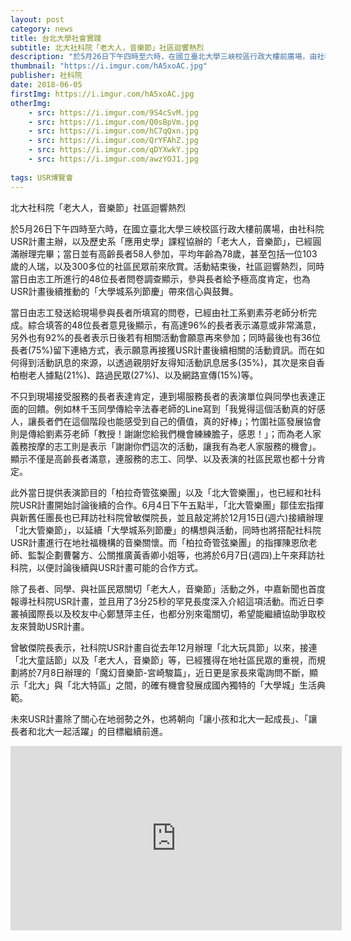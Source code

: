 ```yaml
---
layout: post
category: news
title: 台北大學社會實踐
subtitle: 北大社科院「老大人，音樂節」社區迴響熱烈
description: "於5月26日下午四時至六時，在國立臺北大學三峽校區行政大樓前廣場，由社科院USR計畫主辦，以及歷史系「應用史學」課程協辦的「老大人，音樂節」..."
thumbnail: "https://i.imgur.com/hA5xoAC.jpg"
publisher: 社科院
date: 2018-06-05
firstImg: https://i.imgur.com/hA5xoAC.jpg
otherImg:
    - src: https://i.imgur.com/9S4cSvM.jpg
    - src: https://i.imgur.com/Q0sBpVm.jpg
    - src: https://i.imgur.com/hC7qQxn.jpg
    - src: https://i.imgur.com/QrYFAhZ.jpg
    - src: https://i.imgur.com/qDYXwkY.jpg
    - src: https://i.imgur.com/awzYOJ1.jpg
    
tags: USR博覽會
---
```


北大社科院「老大人，音樂節」社區迴響熱烈

於5月26日下午四時至六時，在國立臺北大學三峽校區行政大樓前廣場，由社科院USR計畫主辦，以及歷史系「應用史學」課程協辦的「老大人，音樂節」，已經圓滿辦理完畢；當日並有高齡長者58人參加，平均年齡為78歲，甚至包括一位103歲的人瑞，以及300多位的社區民眾前來欣賞。活動結束後，社區迴響熱烈，同時當日由志工所進行的48位長者問卷調查顯示，參與長者給予極高度肯定，也為USR計畫後續推動的「大學城系列節慶」帶來信心與鼓舞。

當日由志工發送給現場參與長者所填寫的問卷，已經由社工系劉素芬老師分析完成。綜合填答的48位長者意見後顯示，有高達96%的長者表示滿意或非常滿意，另外也有92%的長者表示日後若有相關活動會願意再來參加；同時最後也有36位長者(75%)留下連絡方式，表示願意再接獲USR計畫後續相關的活動資訊。而在如何得到活動訊息的來源，以透過親朋好友得知活動訊息居多(35%)，其次是來自香柏樹老人據點(21%)、路過民眾(27%)、以及網路宣傳(15%)等。

不只到現場接受服務的長者表達肯定，連到場服務長者的表演單位與同學也表達正面的回饋。例如林千玉同學傳給辛法春老師的Line寫到「我覺得這個活動真的好感人，讓長者們在這個階段也能感受到自己的價值，真的好棒」；竹圍社區發展協會則是傳給劉素芬老師「教授！謝謝您給我們機會練練膽子，感恩！」；而為老人家義務按摩的志工則是表示「謝謝你們這次的活動，讓我有為老人家服務的機會」。顯示不僅是高齡長者滿意，連服務的志工、同學、以及表演的社區民眾也都十分肯定。

此外當日提供表演節目的「柏拉奇管弦樂團」以及「北大管樂團」，也已經和社科院USR計畫開始討論後續的合作。6月4日下午五點半，「北大管樂團」鄒佳宏指揮與新舊任團長也已拜訪社科院曾敏傑院長，並且敲定將於12月15日(週六)接續辦理「北大管樂節」，以延續「大學城系列節慶」的構想與活動，同時也將搭配社科院USR計畫進行在地社福機構的音樂關懷。而「柏拉奇管弦樂團」的指揮陳恩欣老師、監製企劃曹馨方、公關推廣黃香卿小姐等，也將於6月7日(週四)上午來拜訪社科院，以便討論後續與USR計畫可能的合作方式。

除了長者、同學、與社區民眾關切「老大人，音樂節」活動之外，中嘉新聞也首度報導社科院USR計畫，並且用了3分25秒的罕見長度深入介紹這項活動。而近日李叢禎國際長以及校友中心鄭慧萍主任，也都分別來電關切，希望能繼續協助爭取校友來贊助USR計畫。

曾敏傑院長表示，社科院USR計畫自從去年12月辦理「北大玩具節」以來，接連「北大童話節」以及「老大人，音樂節」等，已經獲得在地社區民眾的重視，而規劃將於7月8日辦理的「魔幻音樂節-宮崎駿篇」，近日更是家長來電詢問不斷，顯示「北大」與「北大特區」之間，的確有機會發展成國內獨特的「大學城」生活典範。

未來USR計畫除了關心在地弱勢之外，也將朝向「讓小孩和北大一起成長」、「讓長者和北大一起活躍」的目標繼續前進。

<iframe width="530" height="295" src="https://www.youtube.com/embed/PSjcxEmwYes" frameborder="0" allow="autoplay; encrypted-media" allowfullscreen></iframe>